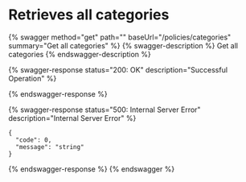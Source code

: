# Retrieves all categories

{% swagger method="get" path="" baseUrl="/policies/categories" summary="Get all categories" %}
{% swagger-description %}
Get all categories
{% endswagger-description %}

{% swagger-response status="200: OK" description="Successful Operation" %}

{% endswagger-response %}

{% swagger-response status="500: Internal Server Error" description="Internal Server Error" %}
```
{
  "code": 0,
  "message": "string"
}
```
{% endswagger-response %}
{% endswagger %}
